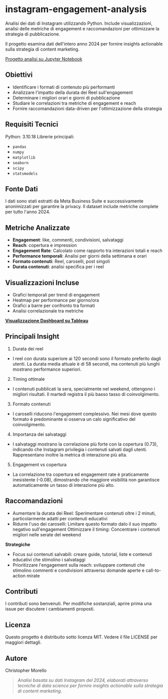 # instagram-engagement-analysis
Analisi dei dati di Instagram utilizzando Python. 
Include visualizzazioni, analisi delle metriche di engagement e raccomandazioni per ottimizzare la strategia di pubblicazione.

Il progetto esamina dati dell'intero anno 2024 per fornire insights actionable sulla strategia di content marketing.

[Progetto analisi su Jupyter Notebook](instagram_analysis.ipynb)

## Obiettivi

- Identificare i formati di contenuto più performanti
- Analizzare l'impatto della durata dei Reel sull'engagement
- Determinare i migliori orari e giorni di pubblicazione
- Studiare le correlazioni tra metriche di engagement e reach
- Fornire raccomandazioni data-driven per l'ottimizzazione della strategia

## Requisiti Tecnici

Python: 3.10.18
Librerie principali:

- `pandas`
- `numpy`
- `matplotlib`
- `seaborn`
- `scipy`
- `statsmodels`

## Fonte Dati
I dati sono stati estratti da Meta Business Suite e successivamente anonimizzati per garantire la privacy. Il dataset include metriche complete per tutto l'anno 2024.

## Metriche Analizzate

- **Engagement**: like, commenti, condivisioni, salvataggi
- **Reach**: copertura e impression
- **Engagement Rate**: Calcolato come rapporto tra interazioni totali e reach
- **Performance temporali**: Analisi per giorni della settimana e orari
- **Formato contenuti**: Reel, caroselli, post singoli
- **Durata contenuti**: analisi specifica per i reel

## Visualizzazioni Incluse

- Grafici temporali per trend di engagement
- Heatmap per performance per giorno/ora
- Grafici a barre per confronto tra formati
- Analisi correlazionale tra metriche

[**Visualizzazione Dashboard su Tableau**](https://public.tableau.com/views/AnalisiInstagram/Formatodipubblicazione?:language=it-IT&:sid=&:redirect=auth&:display_count=n&:origin=viz_share_link)


## Principali Insight
1. Durata dei reel
- I reel con durata superiore ai 120 secondi sono il formato preferito dagli utenti. La durata media attuale è di 58 secondi, ma contenuti più lunghi mostrano performance superiori.
2. Timing ottimale
- I contenuti pubblicati la sera, specialmente nel weekend, ottengono i migliori risultati. Il martedì registra il più basso tasso di coinvolgimento.
3. Formato contenuti
- I caroselli riducono l'engagement complessivo. Nei mesi dove questo formato è predominante si osserva un calo significativo del coinvolgimento.
4. Importanza dei salvataggi
- I salvataggi mostrano la correlazione più forte con la copertura (0.73), indicando che Instagram privilegia i contenuti salvati dagli utenti. Rappresentano inoltre la metrica di interazione più alta.
5. Engagement vs copertura
- La correlazione tra copertura ed engagement rate è praticamente inesistente (-0.08), dimostrando che maggiore visibilità non garantisce automaticamente un tasso di interazione più alto.
## Raccomandazioni

- Aumentare la durata dei Reel: Sperimentare contenuti oltre i 2 minuti, particolarmente adatti per contenuti educativi
- Ridurre l'uso dei caroselli: Limitare questo formato dato il suo impatto negativo sull'engagement
Ottimizzare il timing: Concentrare i contenuti migliori nelle serate del weekend

**Strategiche**

- Focus sui contenuti salvabili: creare guide, tutorial, liste e contenuti educativi che stimolino i salvataggi
- Prioritizzare l'engagement sulla reach: sviluppare contenuti che stimolino commenti e condivisioni attraverso domande aperte e call-to-action mirate

## Contributi
I contributi sono benvenuti. Per modifiche sostanziali, aprire prima una issue per discutere i cambiamenti proposti.
## Licenza
Questo progetto è distribuito sotto licenza MIT. Vedere il file LICENSE per maggiori dettagli.
## Autore
Christopher Morello

>_Analisi basata su dati Instagram del 2024, elaborati attraverso tecniche di data science per fornire insights actionable sulla strategia di content marketing._

